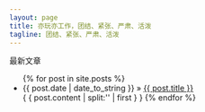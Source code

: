 ```yaml
---
layout: page
title: 亦玩亦工作，团结、紧张、严肃、活泼
tagline: 团结、紧张、严肃、活泼
---
```

<p>最新文章</p>
<ul class="posts">
  {% for post in site.posts %}
    <li><span>{{ post.date | date_to_string }}</span> &raquo; <a href="{{ BASE_PATH }}{{ post.url }}">{{ post.title }}</a></li>
    { { post.content | split:'<!--more-->' | first } } 
  {% endfor %}
</ul>


